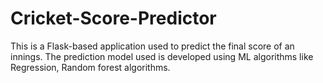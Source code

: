 # Cricket-Score-Predictor
This is a Flask-based application used to predict the final score of an innings. The prediction model used is developed using ML algorithms like Regression, Random forest algorithms.
